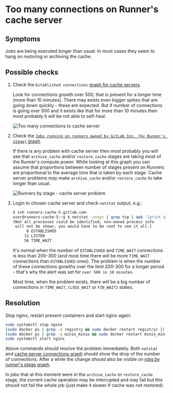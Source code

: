 # Too many connections on Runner's cache server

## Symptoms

Jobs are being executed longer than usual. In most cases they seem to hang on restoring or archiving the cache.

## Possible checks

1. Check the `Established connections` [graph for cache servers][cache server connections graph].

    Look for connections growth over 500, that is present for a longer time (more than 10 minutes). There may exists
    even bigger spikes that are going down quickly - these are expected. But if number of connections is going over
    500 and it exists like that for more than 10 minutes then most probably it will be not able to self-heal.

    ![Too many connections to cache server](../img/ci/cache_server_too_many_connections.png)

1. Check the [`Jobs running on runners owned by GitLab Inc. (by Runner's stage)` graph][jobs by runner's stage graph].

    If there is any problem with cache server then most probably you will see that `archive_cache` and/or
    `restore_cache` stages are taking most of the Runner's compute power. While looking at this graph you can assume
    that proportions between number of stages present on Runners are proportional to the average time that is taken by
    each stage. Cache server problems may make `archive_cache` and/or `restore_cache` to take longer than usual.

    ![Runners by stage - cache server problem](../img/ci/runners_by_stage_problem_with_cache.png)

1. Login to chosen cache server and check `netstat` output, e.g.:

    ```bash
    $ ssh runners-cache-5.gitlab.com-
    user@runners-cache-5:~$ $ netstat -anept | grep tcp | awk '{print $6}' | sort | uniq -c | sort -g
    (Not all processes could be identified, non-owned process info
     will not be shown, you would have to be root to see it all.)
          6 ESTABLISHED
         11 LISTEN
         56 TIME_WAIT
    ```

    It's normal when the number of `ESTABLISHED` and `TIME_WAIT` connections is less than 200-300 (and most time there
    will be more `TIME_WAIT` connections than `ESTABLISHED` ones). The problem is when the number of these connections
    growths over the limit 200-300 for a longer period - that's why the alert was set for `over 500 in 10 minutes`.

    Most time, when the problem exists, there will be a big number of connections in `TIME_WAIT`, `CLOSE_WAIT` or
    `FIN_WAIT2` states.

## Resolution

Stop nginx, restart present containers and start nginx again:

```bash
sudo systemctl stop nginx
(sudo docker ps | grep -q registry && sudo docker restart registry) || echo "Registry is not running. Skipping."
(sudo docker ps | grep -q minio_minio && sudo docker restart minio_minio) || echo "Minio is not running. Skipping."
sudo systemctl start nginx
```

Above commands should resolve the problem immediately. Both `netstat` and [cache server connections graph] should
show the drop of the number of connections. After a while the change should also be visible on [jobs by runner's
stage graph].

In jobs that at this moment were in the `archive_cache` or `restore_cache` stage, the current cache operation may be
interrupted and may fail but this should not fail the whole job (just make it slower if cache was not restored).

[cache server connections graph]:https://dashboards.gitlab.net/dashboard/db/ci?orgId=1&refresh=5m&from=now-24h&to=now&panelId=56&fullscreen
[jobs by runner's stage graph]:https://dashboards.gitlab.net/dashboard/db/ci?refresh=5m&orgId=1&from=now-24h&to=now&panelId=6&fullscreen


